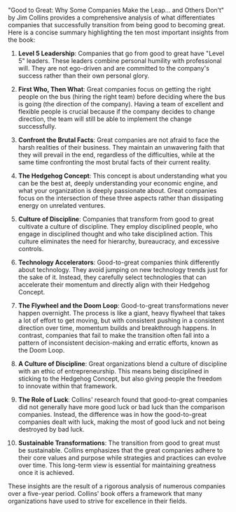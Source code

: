 "Good to Great: Why Some Companies Make the Leap… and Others Don’t" by Jim Collins provides a comprehensive analysis of what differentiates companies that successfully transition from being good to becoming great. Here is a concise summary highlighting the ten most important insights from the book:

1. **Level 5 Leadership**: Companies that go from good to great have "Level 5" leaders. These leaders combine personal humility with professional will. They are not ego-driven and are committed to the company's success rather than their own personal glory.

2. **First Who, Then What**: Great companies focus on getting the right people on the bus (hiring the right team) before deciding where the bus is going (the direction of the company). Having a team of excellent and flexible people is crucial because if the company decides to change direction, the team will still be able to implement the change successfully.

3. **Confront the Brutal Facts**: Great companies are not afraid to face the harsh realities of their business. They maintain an unwavering faith that they will prevail in the end, regardless of the difficulties, while at the same time confronting the most brutal facts of their current reality.

4. **The Hedgehog Concept**: This concept is about understanding what you can be the best at, deeply understanding your economic engine, and what your organization is deeply passionate about. Great companies focus on the intersection of these three aspects rather than dissipating energy on unrelated ventures.

5. **Culture of Discipline**: Companies that transform from good to great cultivate a culture of discipline. They employ disciplined people, who engage in disciplined thought and who take disciplined action. This culture eliminates the need for hierarchy, bureaucracy, and excessive controls.

6. **Technology Accelerators**: Good-to-great companies think differently about technology. They avoid jumping on new technology trends just for the sake of it. Instead, they carefully select technologies that can accelerate their momentum and directly align with their Hedgehog Concept.

7. **The Flywheel and the Doom Loop**: Good-to-great transformations never happen overnight. The process is like a giant, heavy flywheel that takes a lot of effort to get moving, but with consistent pushing in a consistent direction over time, momentum builds and breakthrough happens. In contrast, companies that fail to make the transition often fall into a pattern of inconsistent decision-making and erratic efforts, known as the Doom Loop.

8. **A Culture of Discipline**: Great organizations blend a culture of discipline with an ethic of entrepreneurship. This means being disciplined in sticking to the Hedgehog Concept, but also giving people the freedom to innovate within that framework.

9. **The Role of Luck**: Collins' research found that good-to-great companies did not generally have more good luck or bad luck than the comparison companies. Instead, the difference was in how the good-to-great companies dealt with luck, making the most of good luck and not being destroyed by bad luck.

10. **Sustainable Transformations**: The transition from good to great must be sustainable. Collins emphasizes that the great companies adhere to their core values and purpose while strategies and practices can evolve over time. This long-term view is essential for maintaining greatness once it is achieved.

These insights are the result of a rigorous analysis of numerous companies over a five-year period. Collins' book offers a framework that many organizations have used to strive for excellence in their fields.